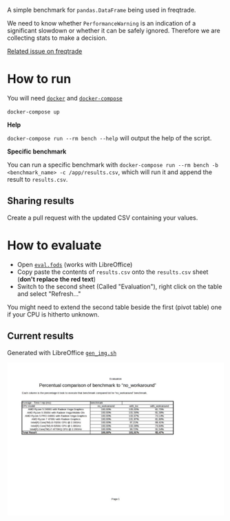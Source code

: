 A simple benchmark for `pandas.DataFrame` being used in freqtrade.

We need to know whether `PerformanceWarning` is an indication of a significant slowdown
 or whether it can be safely ignored.
Therefore we are collecting stats to make a decision.

[Related issue on freqtrade](https://github.com/freqtrade/freqtrade/issues/5408)

# How to run

You will need [`docker`](https://docs.docker.com/get-docker/) and [`docker-compose`](https://docs.docker.com/compose/)

`docker-compose up`

**Help**

`docker-compose run --rm bench --help` will output the help of the script.

**Specific benchmark**

You can run a specific benchmark with `docker-compose run --rm bench -b <benchmark_name> -c /app/results.csv`,
which will run it and append the result to `results.csv`.

## Sharing results

Create a pull request with the updated CSV containing your values.

# How to evaluate

 - Open [`eval.fods`](./eval.fods) (works with LibreOffice)
 - Copy paste the contents of `results.csv` onto the `results.csv` sheet (**don't replace the red text**)
 - Switch to the second sheet (Called "Evaluation"), right click on the table and select "Refresh..."

You might need to extend the second table beside the first (pivot table) one if your CPU is hitherto unknown. 

## Current results

Generated with LibreOffice [`gen_img.sh`](./gen_img.sh)

![eval.jpg](eval.jpg)

